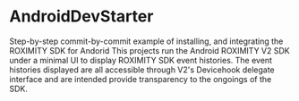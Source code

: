 # AndroidDevStarter
Step-by-step commit-by-commit example of installing, and integrating the ROXIMITY SDK for Andorid
This projects run the Android ROXIMITY V2 SDK under a minimal UI to display ROXIMITY SDK event histories. The event histories displayed are all accessible through V2's Devicehook delegate interface and are intended provide transparency to the ongoings of the SDK.
